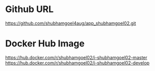 # Github URL
https://github.com/shubhamgoel4aug/app_shubhamgoel02.git

# Docker Hub Image
https://hub.docker.com/r/shubhamgoel02/i-shubhamgoel02-master  
https://hub.docker.com/r/shubhamgoel02/i-shubhamgoel02-develop